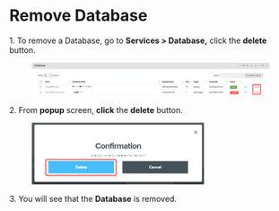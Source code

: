 # Remove Database

1\.      To remove a Database, go to **Services > Database,** click the **delete** button.

<figure><img src="../../../.gitbook/assets/image (605).png" alt=""><figcaption></figcaption></figure>

2\.      From **popup** screen, **click** the **delete** button.

<div align="left">

<figure><img src="../../../.gitbook/assets/image (412).png" alt="" width="307"><figcaption></figcaption></figure>

</div>

3\.      You will see that the **Database** is removed.
